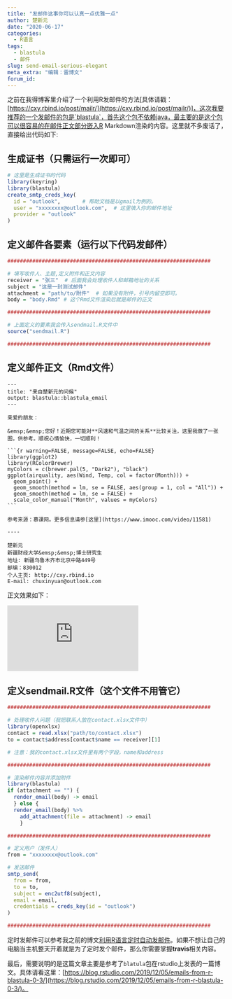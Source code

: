 ```yaml
---
title: "发邮件这事你可以认真一点优雅一点"
author: 楚新元
date: "2020-06-17"
categories:
  - R语言
tags:
  - blastula
  - 邮件
slug: send-email-serious-elegant
meta_extra: "编辑：雷博文"
forum_id: 
---
```


之前在我得博客里介绍了一个利用R发邮件的方法[具体请戳：[https://cxy.rbind.io/post/mailr/](https://cxy.rbind.io/post/mailr/)]，这次我要推荐的一个发邮件的包是`blastula`，首先这个包不依赖java，最主要的是这个包可以很容易的在邮件正文部分嵌入R Markdown渲染的内容。这里就不多废话了，直接给出代码如下:

## 生成证书（只需运行一次即可）

```r
# 这里是生成证书的代码
library(keyring)
library(blastula)
create_smtp_creds_key(
  id = "outlook",       # 帮助文档是以gmail为例的。
  user = "xxxxxxxx@outlook.com",  # 这里填入你的邮件地址
  provider = "outlook"
)
```

## 定义邮件各要素（运行以下代码发邮件）

```r
#################################################################

# 填写收件人、主题,定义附件和正文内容
receiver = "张三"  # 后面我会处理收件人和邮箱地址的关系
subject = "这是一封测试邮件"
attachment = "path/to/附件"  # 如果没有附件，引号内留空即可。
body = "body.Rmd" # 这个Rmd文件渲染后就是邮件的正文

#################################################################

# 上面定义的要素我会传入sendmail.R文件中
source("sendmail.R")

#################################################################
```

## 定义邮件正文（Rmd文件）

````
---
title: "来自楚新元的问候"
output: blastula::blastula_email
--- 

亲爱的朋友：

&emsp;&emsp;您好！近期您可能对**风速和气温之间的关系**比较关注，这里我做了一张图，供参考。顺祝心情愉快，一切顺利！

```{r warning=FALSE, message=FALSE, echo=FALSE}
library(ggplot2)
library(RColorBrewer)
myColors = c(brewer.pal(5, "Dark2"), "black")
ggplot(airquality, aes(Wind, Temp, col = factor(Month))) +
  geom_point() +
  geom_smooth(method = lm, se = FALSE, aes(group = 1, col = "All")) +
  geom_smooth(method = lm, se = FALSE) +
  scale_color_manual("Month", values = myColors)
```

参考来源：慕课网。更多信息请参[这里](https://www.imooc.com/video/11581)    

----

楚新元     
新疆财经大学&emsp;&emsp;博士研究生     
地址: 新疆乌鲁木齐市北京中路449号     
邮编：830012     
个人主页: http://cxy.rbind.io     
E-mail: chuxinyuan@outlook.com     

````

正文效果如下：

![](https://rbind.gitee.io/html/mailbody.html)

## 定义sendmail.R文件（这个文件不用管它）

```r
#################################################################

# 处理收件人问题（我把联系人放在contact.xlsx文件中）
library(openxlsx)
contact = read.xlsx("path/to/contact.xlsx")  
to = contact$address[contact$name == receiver][1]

# 注意：我的contact.xlsx文件里有两个字段，name和address

#################################################################

# 渲染邮件内容并添加附件
library(blastula)
if (attachment == "") {
  render_email(body) -> email
  } else {
  render_email(body) %>% 
    add_attachment(file = attachment) -> email
    }

#################################################################

# 定义用户（发件人）
from = "xxxxxxxx@outlook.com"

# 发送邮件
smtp_send(
  from = from,
  to = to,
  subject = enc2utf8(subject),
  email = email,
  credentials = creds_key(id = "outlook")
)

#################################################################
```

定时发邮件可以参考我之前的博文[利用R语言定时自动发邮件](https://cxy.rbind.io/post/mailr/)。如果不想让自己的电脑当主机整天开着就是为了定时发个邮件，那么你需要掌握**travis**相关内容。

最后，需要说明的是这篇文章主要是参考了`blatula`包在rstudio上发表的一篇博文。具体请看这里：[https://blog.rstudio.com/2019/12/05/emails-from-r-blastula-0-3/](https://blog.rstudio.com/2019/12/05/emails-from-r-blastula-0-3/)。
